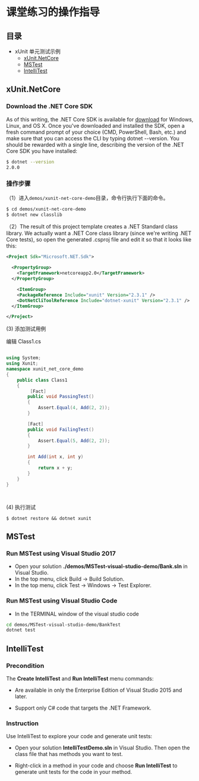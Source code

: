 # 课堂练习的操作指导

## 目录

- xUnit 单元测试示例
  - [xUnit.NetCore](#xUnit.NetCore)
  - [MSTest](#MSTest)
  - [IntelliTest](#IntelliTest)

## xUnit.NetCore

### Download the .NET Core SDK

As of this writing, the .NET Core SDK is available for [download](https://www.microsoft.com/net/download/core) for Windows, Linux, and OS X. Once you've downloaded and installed the SDK, open a fresh command prompt of your choice (CMD, PowerShell, Bash, etc.) and make sure that you can access the CLI by typing dotnet --version. You should be rewarded with a single line, describing the version of the .NET Core SDK you have installed:

```bash
$ dotnet --version
2.0.0

```

### 操作步骤

（1）进入`demos/xunit-net-core-demo`目录，命令行执行下面的命令。

```bash
$ cd demos/xunit-net-core-demo
$ dotnet new classlib
```

（2）The result of this project template creates a .NET Standard class library. We actually want a .NET Core class library (since we're writing .NET Core tests), so open the generated .csproj file and edit it so that it looks like this:

```xml
<Project Sdk="Microsoft.NET.Sdk">

  <PropertyGroup>
    <TargetFramework>netcoreapp2.0</TargetFramework>
  </PropertyGroup>

    <ItemGroup>
    <PackageReference Include="xunit" Version="2.3.1" />
    <DotNetCliToolReference Include="dotnet-xunit" Version="2.3.1" />
  </ItemGroup>

</Project>

```

(3) 添加测试用例

编辑 Class1.cs

```cs

using System;
using Xunit;
namespace xunit_net_core_demo
{
    public class Class1
    {
         [Fact]
        public void PassingTest()
        {
            Assert.Equal(4, Add(2, 2));
        }

        [Fact]
        public void FailingTest()
        {
            Assert.Equal(5, Add(2, 2));
        }

        int Add(int x, int y)
        {
            return x + y;
        }
    }
}




```

(4) 执行测试

```
$ dotnet restore && dotnet xunit

```

## MSTest

### Run MSTest using Visual Studio 2017

- Open your solution **./demos/MSTest-visual-studio-demo/Bank.sln** in Visual Studio.
- In the top menu, click Build -> Build Solution.
- In the top menu, click Test -> Windows -> Test Explorer.

### Run MSTest using Visual Studio Code

- In the TERMINAL window of the visual studio code

```bash
cd demos/MSTest-visual-studio-demo/BankTest
dotnet test
```

## IntelliTest

### Precondition

The **Create IntelliTest** and **Run IntelliTest** menu commands:

- Are available in only the Enterprise Edition of Visual Studio 2015 and later.

- Support only C# code that targets the .NET Framework.

### Instruction

Use IntelliTest to explore your code and generate unit tests:

- Open your solution **IntelliTestDemo.sln** in Visual Studio. Then open the class file that has methods you want to test.

- Right-click in a method in your code and choose **Run IntelliTest** to generate unit tests for the code in your method.